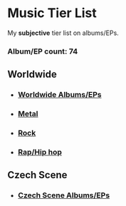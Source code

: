 # Music Tier List

My **subjective** tier list on albums/EPs.

### Album/EP count: 74

## Worldwide

- ### [Worldwide Albums/EPs](https://github.com/jaywor1/music_tierlist/blob/main/tier_lists/worldwide/worldwide.md)

- ### [Metal](https://github.com/jaywor1/music_tierlist/blob/main/tier_lists/worldwide/metal.md)

- ### [Rock](https://github.com/jaywor1/music_tierlist/blob/main/tier_lists/worldwide/rock.md)

- ### [Rap/Hip hop](https://github.com/jaywor1/music_tierlist/blob/main/tier_lists/worldwide/rap.md)

## Czech Scene

- ### [Czech Scene Albums/EPs](https://github.com/jaywor1/music_tierlist/blob/main/tier_lists/czech_scene/czech_tier_list.md)

